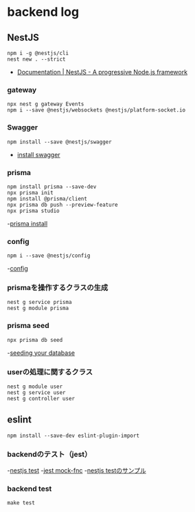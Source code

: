 # backend log

## NestJS

```shell
npm i -g @nestjs/cli
nest new . --strict
```

- [Documentation | NestJS - A progressive Node.js framework](https://docs.nestjs.com/)

### gateway

```shell
npx nest g gateway Events
npm i --save @nestjs/websockets @nestjs/platform-socket.io
```


### Swagger

```shell
npm install --save @nestjs/swagger
```
- [install swagger](https://docs.nestjs.com/openapi/introduction)

### prisma
```shell
npm install prisma --save-dev
npx prisma init
npm install @prisma/client
npx prisma db push --preview-feature
npx prisma studio
```
-[prisma install](https://docs.nestjs.com/recipes/prisma)

### config
```
npm i --save @nestjs/config
```
-[config](https://docs.nestjs.com/techniques/configuration)

### prismaを操作するクラスの生成
```shell
nest g service prisma
nest g module prisma
```

### prisma seed
```shell
npx prisma db seed
```
-[seeding your database](https://www.prisma.io/docs/guides/migrate/seed-database)

### userの処理に関するクラス
```shell
nest g module user
nest g service user
nest g controller user
```

## eslint

```shell
npm install --save-dev eslint-plugin-import
```

### backendのテスト（jest）
-[nestjs test](https://docs.nestjs.com/fundamentals/testing)
-[jest mock-fnc](https://jestjs.io/docs/mock-function-api)
-[nestjs testのサンプル](https://github.com/jmcdo29/testing-nestjs/tree/master)


### backend test
```shell
make test
```